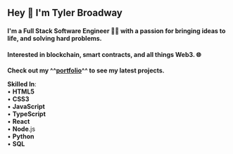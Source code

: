 ## Hey 👋 I'm Tyler Broadway
 
 #### I'm a Full Stack Software Engineer 👨‍💻 with a passion for bringing ideas to life, and solving hard problems. 
 #### Interested in blockchain, smart contracts, and all things Web3. 🌐
 
 **Check out my ^^[portfolio](https://tylerbroadway.dev)^^ to see my latest projects.**
 
 **Skilled In**: <br />
 • **HTML5** <br />
 • **CSS3** <br />
 • **JavaScript** <br />
 • **TypeScript** <br />
 • **React** <br />
 • **Node**.js <br />
 • **Python** <br />
 • **SQL**

<!--
**tylerbroadway/tylerbroadway** is a ✨ _special_ ✨ repository because its `README.md` (this file) appears on your GitHub profile.

Here are some ideas to get you started:

- 🔭 I’m currently working on ...
- 🌱 I’m currently learning ...
- 👯 I’m looking to collaborate on ...
- 🤔 I’m looking for help with ...
- 💬 Ask me about ...
- 📫 How to reach me: ...
- 😄 Pronouns: ...
- ⚡ Fun fact: ...
-->
